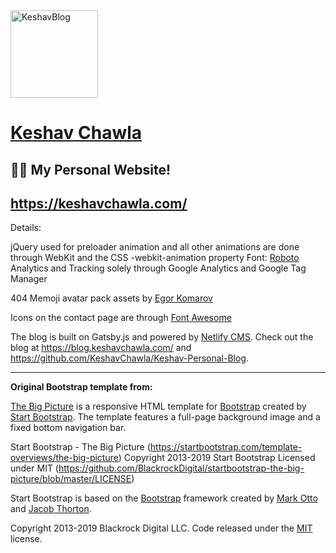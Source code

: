 <img border="0" alt="KeshavBlog" src="https://keshavchawla.com/img/memojis/memoji-1.png" width="140" height="140">

# [Keshav Chawla](https://keshavchawla.com/)

## 👨‍💻 My Personal Website!

## https://keshavchawla.com/

Details: 

jQuery used for preloader animation and all other animations are done through WebKit and the CSS -webkit-animation property
Font: [Roboto](https://fonts.google.com/specimen/Roboto)
Analytics and Tracking solely through Google Analytics and Google Tag Manager

404 Memoji avatar pack assets by [Egor Komarov](https://dribbble.com/shots/11894011-Memoji-free-avatar-pack-for-Sketch)

Icons on the contact page are through [Font Awesome](https://fontawesome.com/)

The blog is built on Gatsby.js and powered by [Netlify CMS](https://www.netlifycms.org/). Check out the blog at https://blog.keshavchawla.com/ and https://github.com/KeshavChawla/Keshav-Personal-Blog.

---

**Original Bootstrap template from:**

[The Big Picture](http://startbootstrap.com/template-overviews/the-big-picture/) is a responsive HTML template for [Bootstrap](http://getbootstrap.com/) created by [Start Bootstrap](http://startbootstrap.com/). The template features a full-page background image and a fixed bottom navigation bar.

Start Bootstrap - The Big Picture (https://startbootstrap.com/template-overviews/the-big-picture)
Copyright 2013-2019 Start Bootstrap
Licensed under MIT (https://github.com/BlackrockDigital/startbootstrap-the-big-picture/blob/master/LICENSE)

Start Bootstrap is based on the [Bootstrap](http://getbootstrap.com/) framework created by [Mark Otto](https://twitter.com/mdo) and [Jacob Thorton](https://twitter.com/fat).

Copyright 2013-2019 Blackrock Digital LLC. Code released under the [MIT](https://github.com/BlackrockDigital/startbootstrap-the-big-picture/blob/gh-pages/LICENSE) license.

<!--- Commit update to trigger force re-build -->
